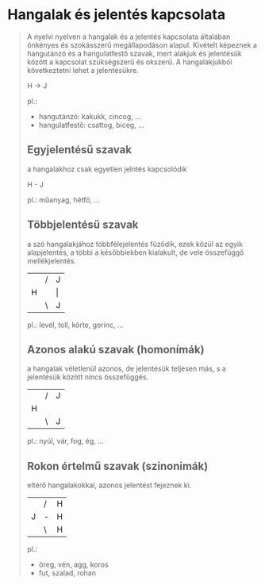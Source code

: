 
# Hangalak és jelentés kapcsolata

> A nyelvi nyelven a hangalak és a jelentés kapcsolata általában önkényes és szokásszerű megállapodáson alapul. Kivételt képeznek a hangutánzó és a hangulatfestő szavak, mert alakjuk és jelentésük között a kapcsolat szükségszerű és okszerű. A hangalakjukból következtetni lehet a jelentésükre.
>
> H -> J
> 
> pl.:
> - hangutánzó: kakukk, cincog, ...
> - hangulatfestő: csattog, biceg, ...
>
> ## Egyjelentésű szavak
> 
> a hangalakhoz csak egyetlen jelntés kapcsolódik
>
> H - J
>
> pl.: műanyag, hétfő, ...
>
> ## Többjelentésű szavak
>
> a szó hangalakjához többfélejelentés fűződik, ezek közül az egyik alapjelentés, a többi a későbbiekben kialakult, de vele összefüggő mellékjelentés.
>
> |  |  |  |
> | :-- | :-- | :-- |
> |  | /  | J |
> | H |  | \| |
> |  | \ | J |
> 
> pl.: levél, toll, körte, gerinc, ...
>
> ## Azonos alakú szavak (homonímák)
>
> a hangalak véletlenül azonos, de jelentésük teljesen más, s a jelentésük között nincs összefüggés.
>
> |  |  |  |
> | :-- | :-- | :-- |
> |  | / | J |
> | H |  |  |
> |  | \ | J |
>
> pl.: nyúl, vár, fog, ég, ...
>
> ## Rokon értelmű szavak (szinonimák)
>
> eltérő hangalakokkal, azonos jelentést fejeznek ki.
>
> |  |  |  |
> | :-- | :-- | :-- |
> |  | / | H |
> | J | - | H |
> |  | \ | H |
>
> pl.:
> - öreg, vén, agg, koros
> - fut, szalad, rohan